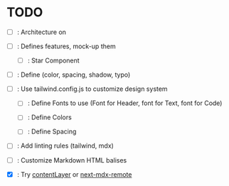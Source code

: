 # TODO

- [ ] : Architecture on

- [ ] : Defines features, mock-up them

  - [ ] : Star Component

- [ ] : Define (color, spacing, shadow, typo)

- [ ] : Use tailwind.config.js to customize design system

  - [ ] : Define Fonts to use (Font for Header, font for Text, font for Code)

  - [ ] : Define Colors

  - [ ] : Define Spacing

- [ ] : Add linting rules (tailwind, mdx)

- [ ] : Customize Markdown HTML balises

- [x] : Try [contentLayer](https://www.contentlayer.dev/) or [next-mdx-remote](https://github.com/hashicorp/next-mdx-remote)
